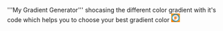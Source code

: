 '''My Gradient Generator''' shocasing the different color gradient with it's code which helps you to choose your best gradient color
<img src="logoimg.jpg" style="width: 20px;">
